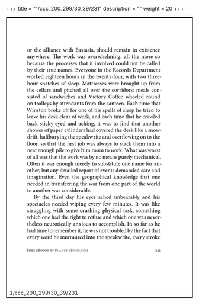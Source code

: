 +++
title = "1/ccc_200_299/30_39/231"
description = ""
weight = 20
+++

<table style="border:2px solid black;max-width:800px;max-height:800px;" 
><tr><td><img class="center-fit-jpg"
src="/jpg_/out_jpg_1984__231.jpg"  >1/ccc_200_299/30_39/231</img></td></tr></table>